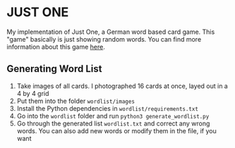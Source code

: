 # JUST ONE

My implementation of Just One, a German word based card game.
This "game" basically is just showing random words.
You can find more information about this game [here](https://asmodee.de/just-one).

## Generating Word List

1. Take images of all cards. I photographed 16 cards at once, layed out in a 4 by 4 grid
2. Put them into the folder `wordlist/images`
3. Install the Python dependencies in `wordlist/requirements.txt`
4. Go into the `wordlist` folder and run `python3 generate_wordlist.py`
5. Go through the generated list `wordlist.txt` and correct any wrong words. You can also add new words or modify them in the file, if you want
